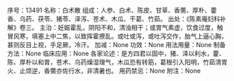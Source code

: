序号：13491
名称：白术散
组成：人参、白术、陈皮、甘草、香薷、厚朴、藿香、乌药、茯苓、猪苓、泽泻、苍术、木瓜、干葛、竹茹。
出处：《陈素庵妇科补解》卷三。
主治：妊娠霍乱，阴阳不和，清浊相干；或胃气素虚，饮食过度，触冒风寒，填塞上中二焦，以致挥霍撩乱。或吐或泻，或吐泻交作，胎气上逼心胸，甚则反目上视，手足厥，冷汗。
加减：None
功效：None
用法用量：None
制备方法：None
临床应用：None
各家论述：是方四君以固中，猪、泽以利水，藿、陈、厚朴以和胃，苍术、乌药燥湿理气，木瓜恐有转筋，葛根引入阳明，竹茹清胃火、止烦逆，香薷亦佐行水，非清暑也。
用药禁忌：None
附注：None
